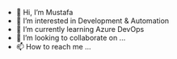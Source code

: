 - 👋 Hi, I’m Mustafa
- 👀 I’m interested in Development & Automation
- 🌱 I’m currently learning Azure DevOps
- 💞️ I’m looking to collaborate on ...
- 📫 How to reach me ...

<!---
musmca/musmca is a ✨ special ✨ repository because its `README.md` (this file) appears on your GitHub profile.
You can click the Preview link to take a look at your changes.
--->
